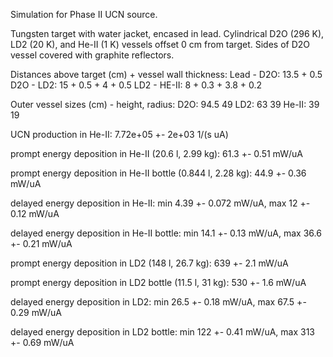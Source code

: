 Simulation for Phase II UCN source.

Tungsten target with water jacket, encased in lead.
Cylindrical D2O (296 K), LD2 (20 K), and He-II (1 K) vessels offset 0 cm from target.
Sides of D2O vessel covered with graphite reflectors.

Distances above target (cm) + vessel wall thickness:
Lead - D2O: 13.5 + 0.5
D2O - LD2: 15 + 0.5 + 4 + 0.5
LD2 - HE-II: 8 + 0.3 + 3.8 + 0.2

Outer vessel sizes (cm) - height, radius:
D2O: 94.5 49
LD2: 63 39
He-II: 39 19

UCN production in He-II:
7.72e+05 +- 2e+03 1/(s uA)

prompt energy deposition in He-II (20.6 l, 2.99 kg):
61.3 +- 0.51 mW/uA

prompt energy deposition in He-II bottle (0.844 l, 2.28 kg):
44.9 +- 0.36 mW/uA

delayed energy deposition in He-II:
min 4.39 +- 0.072 mW/uA, max 12 +- 0.12 mW/uA

delayed energy deposition in He-II bottle:
min 14.1 +- 0.13 mW/uA, max 36.6 +- 0.21 mW/uA

prompt energy deposition in LD2 (148 l, 26.7 kg):
639 +- 2.1 mW/uA

prompt energy deposition in LD2 bottle (11.5 l, 31 kg):
530 +- 1.6 mW/uA

delayed energy deposition in LD2:
min 26.5 +- 0.18 mW/uA, max 67.5 +- 0.29 mW/uA

delayed energy deposition in LD2 bottle:
min 122 +- 0.41 mW/uA, max 313 +- 0.69 mW/uA


